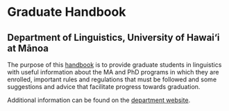 # Graduate Handbook

## Department of Linguistics, University of Hawai‘i at Mānoa

The purpose of this [handbook](https://gmholton.github.io/gradhandbook/) is to provide graduate students in linguistics with useful information about the MA and PhD programs in which they are enrolled, important rules and regulations that must be followed and some suggestions and advice that facilitate progress towards graduation.

Additional information can be found on the [department website](http://ling.hawaii.edu).
